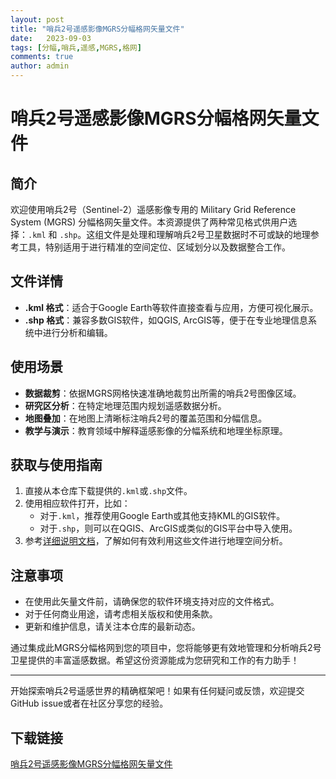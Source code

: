 ```yaml
---
layout: post
title: "哨兵2号遥感影像MGRS分幅格网矢量文件"
date:   2023-09-03
tags: [分幅,哨兵,遥感,MGRS,格网]
comments: true
author: admin
---
```

# 哨兵2号遥感影像MGRS分幅格网矢量文件

## 简介

欢迎使用哨兵2号（Sentinel-2）遥感影像专用的 Military Grid Reference System (MGRS) 分幅格网矢量文件。本资源提供了两种常见格式供用户选择：`.kml` 和 `.shp`。这组文件是处理和理解哨兵2号卫星数据时不可或缺的地理参考工具，特别适用于进行精准的空间定位、区域划分以及数据整合工作。

## 文件详情

- **.kml 格式**：适合于Google Earth等软件直接查看与应用，方便可视化展示。
- **.shp 格式**：兼容多数GIS软件，如QGIS, ArcGIS等，便于在专业地理信息系统中进行分析和编辑。

## 使用场景

- **数据裁剪**：依据MGRS网格快速准确地裁剪出所需的哨兵2号图像区域。
- **研究区分析**：在特定地理范围内规划遥感数据分析。
- **地图叠加**：在地图上清晰标注哨兵2号的覆盖范围和分幅信息。
- **教学与演示**：教育领域中解释遥感影像的分幅系统和地理坐标原理。

## 获取与使用指南

1. 直接从本仓库下载提供的`.kml`或`.shp`文件。
2. 使用相应软件打开，比如：
   - 对于`.kml`，推荐使用Google Earth或其他支持KML的GIS软件。
   - 对于`.shp`，则可以在QGIS、ArcGIS或类似的GIS平台中导入使用。
3. 参考[详细说明文档](https://blog.csdn.net/zhebushibiaoshifu/article/details/128858277)，了解如何有效利用这些文件进行地理空间分析。

## 注意事项

- 在使用此矢量文件前，请确保您的软件环境支持对应的文件格式。
- 对于任何商业用途，请考虑相关版权和使用条款。
- 更新和维护信息，请关注本仓库的最新动态。

通过集成此MGRS分幅格网到您的项目中，您将能够更有效地管理和分析哨兵2号卫星提供的丰富遥感数据。希望这份资源能成为您研究和工作的有力助手！

---

开始探索哨兵2号遥感世界的精确框架吧！如果有任何疑问或反馈，欢迎提交GitHub issue或者在社区分享您的经验。

## 下载链接

[哨兵2号遥感影像MGRS分幅格网矢量文件](https://pan.quark.cn/s/f8956d8652f8)